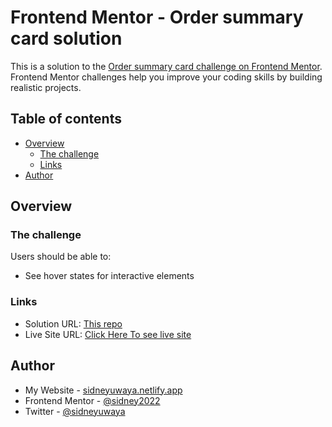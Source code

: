 # Frontend Mentor - Order summary card solution

This is a solution to the [Order summary card challenge on Frontend Mentor](https://www.frontendmentor.io/challenges/order-summary-component-QlPmajDUj). Frontend Mentor challenges help you improve your coding skills by building realistic projects. 

## Table of contents

- [Overview](#overview)
  - [The challenge](#the-challenge)
  - [Links](#links)
- [Author](#author)


## Overview

### The challenge

Users should be able to:

- See hover states for interactive elements


### Links

- Solution URL: [This repo](https://github.com/Sidney2022/order-summary)
- Live Site URL: [Click Here To see live site](https://sidney2022.github.io/order-summary/)



## Author

- My Website - [sidneyuwaya.netlify.app](https://sidneyuwaya.netlify.app)
- Frontend Mentor - [@sidney2022](https://www.frontendmentor.io/profile/sidney2022)
- Twitter - [@sidneyuwaya](https://www.twitter.com/sidneyuwaya)

